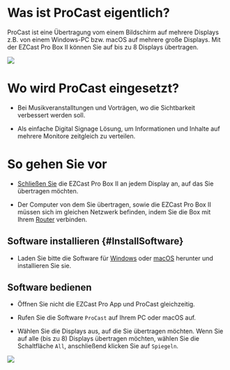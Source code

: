 # Was ist ProCast eigentlich?

ProCast ist eine Übertragung vom einem Bildschirm auf mehrere Displays z.B. von einem Windows-PC bzw. macOS auf mehrere große Displays. Mit der EZCast Pro Box II können Sie auf bis zu 8 Displays übertragen.

![](/images/procasting.png)

# Wo wird ProCast eingesetzt?

* Bei Musikveranstalltungen und Vorträgen, wo die Sichtbarkeit verbessert werden soll.

* Als einfache Digital Signage Lösung, um Informationen und Inhalte auf mehrere Monitore zeitgleich zu verteilen.

# So gehen Sie vor

* [Schließen Sie](quickstart.md#Connect_ProIIStick) die EZCast Pro Box II an jedem Display an, auf das Sie übertragen möchten.

* Der Computer von dem Sie übertragen, sowie die EZCast Pro Box II müssen sich im gleichen Netzwerk befinden, indem Sie die Box mit Ihrem [Router](internet.md) verbinden.

## Software installieren {#InstallSoftware}

* Laden Sie bitte die Software für [Windows](https://www.ezcast.com/app/ezcast/procast/windows) oder [macOS](https://www.ezcast.com/app/ezcast/procast/macos) herunter und installieren Sie sie.

## Software bedienen

* Öffnen Sie nicht die EZCast Pro App und ProCast gleichzeitig.

* Rufen Sie die Software `ProCast` auf Ihrem PC oder macOS auf.

* Wählen Sie die Displays aus, auf die Sie übertragen möchten. Wenn Sie auf alle \(bis zu 8\) Displays übertragen möchten, wählen Sie die Schaltfläche `All`, anschließend klicken Sie auf `Spiegeln`.

![](/images/ProCast.jpg)

